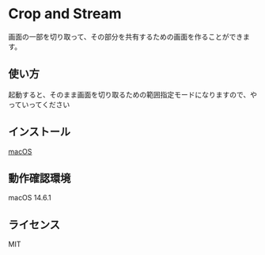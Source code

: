 # Crop and Stream

画面の一部を切り取って、その部分を共有するための画面を作ることができます。

## 使い方

起動すると、そのまま画面を切り取るための範囲指定モードになりますので、やっていってください

## インストール

[macOS](https://github.com/nekobato/cropanst/releases/latest)

## 動作確認環境

macOS 14.6.1

## ライセンス

MIT
